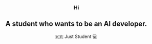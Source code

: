 <div width="100%" height="100%" align="center">
  
### Hi
## A student who wants to be an AI developer.
🇰🇷 Just Student 💻
